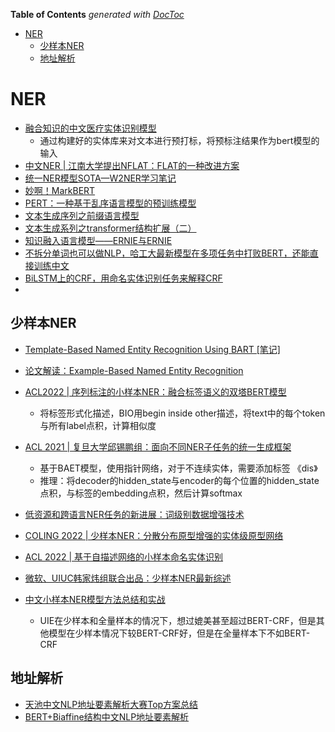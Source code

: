<!-- START doctoc generated TOC please keep comment here to allow auto update -->
<!-- DON'T EDIT THIS SECTION, INSTEAD RE-RUN doctoc TO UPDATE -->
**Table of Contents**  *generated with [DocToc](https://github.com/thlorenz/doctoc)*

- [NER](#ner)
  - [少样本NER](#%E5%B0%91%E6%A0%B7%E6%9C%ACner)
  - [地址解析](#%E5%9C%B0%E5%9D%80%E8%A7%A3%E6%9E%90)

<!-- END doctoc generated TOC please keep comment here to allow auto update -->


# NER
- [融合知识的中文医疗实体识别模型](http://www.scicat.cn/yy/20211208/108868.html)
  - 通过构建好的实体库来对文本进行预打标，将预标注结果作为bert模型的输入
- [中文NER | 江南大学提出NFLAT：FLAT的一种改进方案](https://mp.weixin.qq.com/s/-bpr3ySRaPZqRdJgI21A6w)
- [统一NER模型SOTA—W2NER学习笔记](https://mp.weixin.qq.com/s/9A5HXuvVYjHjYb8cn1CYpg)
- [妙啊！MarkBERT](https://mp.weixin.qq.com/s/GDnpvesnX79OS5mhpkd9LA)
- [PERT：一种基于乱序语言模型的预训练模型](https://mp.weixin.qq.com/s/gx6N5QBZozxdZqSOjMKOKA)
- [文本生成序列之前缀语言模型](https://mp.weixin.qq.com/s/WGRRVKiPGR8lZsOkM5Z4Tw)
- [文本生成系列之transformer结构扩展（二）](https://mp.weixin.qq.com/s/brifykEle1Rd7v5F0YxdSg)
- [知识融入语言模型——ERNIE与ERNIE](https://mp.weixin.qq.com/s/trAwVkbwKqUmC5sUbC_S0w)
- [不拆分单词也可以做NLP，哈工大最新模型在多项任务中打败BERT，还能直接训练中文](https://mp.weixin.qq.com/s/UBoMRmymwnw9Ds3S3OW6Mw)
- [BiLSTM上的CRF，用命名实体识别任务来解释CRF](https://mp.weixin.qq.com/s/2Eq1tSt0Wqxh8MULR27qYA)
- 


## 少样本NER
- [Template-Based Named Entity Recognition Using BART [笔记]](https://zhuanlan.zhihu.com/p/462088365)
- [论文解读：Example-Based Named Entity Recognition](https://blog.csdn.net/qq_36426650/article/details/125504613)
- [ACL2022 | 序列标注的小样本NER：融合标签语义的双塔BERT模型](https://mp.weixin.qq.com/s/56OH4d7WDYjuLxWh4kW-1w)
  - 将标签形式化描述，BIO用begin inside other描述，将text中的每个token与所有label点积，计算相似度
- [ACL 2021 | 复旦大学邱锡鹏组：面向不同NER子任务的统一生成框架](https://mp.weixin.qq.com/s/2AePxoar9j4MLQLxMzSf_g)
  - 基于BAET模型，使用指针网络，对于不连续实体，需要添加标签 《dis》
  - 推理：将decoder的hidden_state与encoder的每个位置的hidden_state点积，与标签的embedding点积，然后计算softmax
- [低资源和跨语言NER任务的新进展：词级别数据增强技术](https://mp.weixin.qq.com/s/9vYd9O7BRd_k_56AF5xT0g)
- [COLING 2022 | 少样本NER：分散分布原型增强的实体级原型网络](https://mp.weixin.qq.com/s/vdNKuZRg2Umst0TSn3p2Qw)
- [ACL 2022 | 基于自描述网络的小样本命名实体识别](https://mp.weixin.qq.com/s/WUjK6qM7qkLs66aMoLYaIA)

- [微软、UIUC韩家炜组联合出品：少样本NER最新综述](https://mp.weixin.qq.com/s/tiMoFMVdQketm11rdXjiSQ)
- [中文小样本NER模型方法总结和实战](https://mp.weixin.qq.com/s/NgCY9U1vMrg99GeoiRDtfQ)
  - UIE在少样本和全量样本的情况下，想过媲美甚至超过BERT-CRF，但是其他模型在少样本情况下较BERT-CRF好，但是在全量样本下不如BERT-CRF


## 地址解析

- [天池中文NLP地址要素解析大赛Top方案总结](https://mp.weixin.qq.com/s/bjbcT0Yt-Q-4KjQSg-3mFQ)
- [BERT+Biaffine结构中文NLP地址要素解析](https://mp.weixin.qq.com/s/o5BZ8-l-rjyJmF0V_G1cNg)



